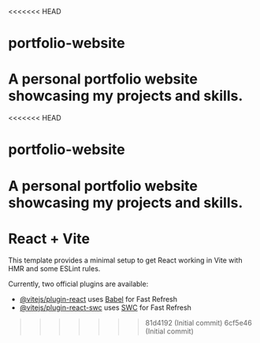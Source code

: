 <<<<<<< HEAD
# portfolio-website
A personal portfolio website showcasing my projects and skills.
=======
<<<<<<< HEAD
# portfolio-website
A personal portfolio website showcasing my projects and skills.
=======
# React + Vite

This template provides a minimal setup to get React working in Vite with HMR and some ESLint rules.

Currently, two official plugins are available:

- [@vitejs/plugin-react](https://github.com/vitejs/vite-plugin-react/blob/main/packages/plugin-react/README.md) uses [Babel](https://babeljs.io/) for Fast Refresh
- [@vitejs/plugin-react-swc](https://github.com/vitejs/vite-plugin-react-swc) uses [SWC](https://swc.rs/) for Fast Refresh
>>>>>>> 81d4192 (Initial commit)
>>>>>>> 6cf5e46 (Initial commit)
